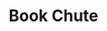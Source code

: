 ---
_date: between 1934 and 2009
derivativo_link: https://derivativo-2.library.columbia.edu/iiif/2/ldpd:341000/
dlc_link: https://dlc.library.columbia.edu/catalog/cul:pc866t1gdc
format: photographs
iiif_json: https://derivativo-2.library.columbia.edu/iiif/2/ldpd:341000/info.json
name: 
native_jpg: https://derivativo-2.library.columbia.edu/iiif/2/ldpd:341000/full/!768,768/0/native.jpg
shelf_location: Box no. Box 162, Folder no. Folder 14 (Buildings & Grounds - Morningside
  - Butler Library, Interior), Historical Photograph Collection
subjects: Academic libraries; New York (N.Y.)
summary: Delivery desk station near a book conveyor with gravity discharge in South
  Hall (Butler Library)
title: Book Chute
layout: photo-page
---